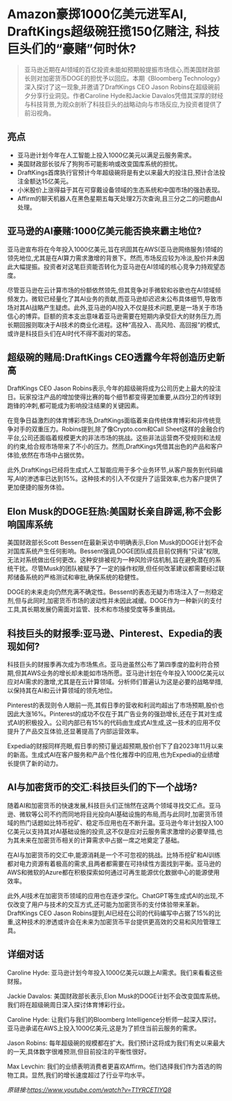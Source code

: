 # Amazon豪掷1000亿美元进军AI, DraftKings超级碗狂揽150亿赌注, 科技巨头们的“豪赌”何时休?

>亚马逊近期在AI领域的百亿投资未能如预期般提振市场信心,而美国财政部长则对加密货币DOGE的担忧予以回应。本期《Bloomberg Technology》深入探讨了这一现象,并邀请了DraftKings CEO Jason Robins在超级碗前夕分享行业洞见。作者Caroline Hyde和Jackie Davalos凭借其深厚的财经与科技背景,为观众剖析了科技巨头的战略动向与市场反应,为投资者提供了前沿视角。

## 亮点
- 亚马逊计划今年在人工智能上投入1000亿美元以满足云服务需求。  
- 美国财政部长驳斥了狗狗币可能影响或改变国库系统的担忧。  
- DraftKings首席执行官预计今年超级碗将是有史以来最大的投注日,预计合法投注金额达15亿美元。  
- 小米股价上涨得益于其在可穿戴设备领域的生态系统和中国市场的强劲表现。  
- Affirm的聊天机器人在黑色星期五每天处理2万次查询,且三分之二的问题由AI处理。

## 亚马逊的AI豪赌:1000亿美元能否换来霸主地位?
亚马逊宣布将在今年投入1000亿美元,旨在巩固其在AWS(亚马逊网络服务)领域的领先地位,尤其是在AI算力需求激增的背景下。然而,市场反应较为冷淡,股价并未因此大幅提振。投资者对这笔巨资能否转化为亚马逊在AI领域的核心竞争力持观望态度。

尽管亚马逊在云计算市场的份额依然领先,但其竞争对手微软和谷歌也在AI领域频频发力。微软已经量化了其AI业务的贡献,而亚马逊却迟迟未公布具体细节,导致市场对其AI战略产生疑虑。此外,亚马逊的AI投入不仅是技术问题,更是一场关于市场信心的博弈。巨额的资本支出意味着亚马逊需要在短期内承受巨大的财务压力,而长期回报则取决于AI技术的商业化进程。这种“高投入、高风险、高回报”的模式,或许是科技巨头们在AI时代不得不面对的常态。

## 超级碗的赌局:DraftKings CEO透露今年将创造历史新高
DraftKings CEO Jason Robins表示,今年的超级碗将成为公司历史上最大的投注日。玩家投注产品的增加使得比赛的每个细节都变得更加重要,从四分卫的传球到跑锋的冲刺,都可能成为影响投注结果的关键因素。

在竞争日益激烈的体育博彩市场,DraftKings面临着来自传统体育博彩和非传统竞争对手的双重压力。Robins提到,除了像Crypto.com和Call Sheet这样的金融合约平台,公司还面临着规模更大的非法市场的挑战。这些非法运营商不受规则和法规的约束,给合规市场带来了不小的压力。然而,DraftKings凭借其出色的产品和客户体验,依然在市场中占据优势。

此外,DraftKings已经将生成式人工智能应用于多个业务环节,从客户服务到代码编写,AI的渗透率已达到15%。这种技术的引入不仅提升了运营效率,也为客户提供了更加便捷的服务体验。

## Elon Musk的DOGE狂热:美国财长亲自辟谣,称不会影响国库系统
美国财政部长Scott Bessent在最新采访中明确表示,Elon Musk的DOGE计划不会对国库系统产生任何影响。Bessent强调,DOGE团队成员目前仅拥有“只读”权限,无法对系统做出任何更改。这种安排被视为一种风险评估机制,旨在避免潜在的系统干扰。尽管Musk的团队被赋予了一定的操作权限,但任何改革建议都需要经过联邦储备系统的严格测试和审批,确保系统的稳健性。

DOGE的未来走向仍然充满不确定性。Bessent的表态无疑为市场注入了一剂稳定剂,但与此同时,加密货币市场的波动性并未因此减缓。DOGE作为一种新兴的支付工具,其长期发展仍需面对监管、技术和市场接受度等多重挑战。

## 科技巨头的财报季:亚马逊、Pinterest、Expedia的表现如何?
科技巨头的财报季再次成为市场焦点。亚马逊虽然公布了第四季度的盈利符合预期,但其AWS业务的增长却未能如市场所愿。亚马逊计划在今年投入1000亿美元以应对AI需求的激增,尤其是在云计算领域。分析师们普遍认为这是必要的战略举措,以保持其在AI和云计算领域的领先地位。

Pinterest的表现则令人眼前一亮,其假日季的营收和利润均超出了市场预期,股价也因此大涨16%。Pinterest的成功不仅在于其广告业务的强劲增长,还在于其对生成式AI的积极投入。公司内部已有15%的代码由生成式AI生成,这一技术的应用不仅提升了产品交互体验,还显著提高了内部运营效率。

Expedia的财报同样亮眼,假日季的预订量远超预期,股价创下了自2023年11月以来的新高。生成式AI在客户服务和产品个性化推荐中的应用,也为Expedia的业绩增长提供了新的动力。

## AI与加密货币的交汇:科技巨头们的下一个战场?
随着AI和加密货币的快速发展,科技巨头们正悄然在这两个领域寻找交汇点。亚马逊、微软等公司不约而同地将目光投向AI基础设施的布局,而与此同时,加密货币领域的热门话题如比特币挖矿、稳定币应用也在不断升温。亚马逊今年计划投入100亿美元以支持其对AI基础设施的投资,这不仅是应对云服务需求激增的必要举措,也为其未来在加密货币相关的计算需求中占据一席之地奠定了基础。

在AI与加密货币的交汇中,能源消耗是一个不可忽视的挑战。比特币挖矿和AI训练都对电力资源有着极高的需求,且两者都需要在可持续性方面找到平衡。亚马逊的AWS和微软的Azure都在积极探索如何通过可再生能源优化数据中心的能源使用效率。

此外,AI技术在加密货币领域的应用也在逐步深化。ChatGPT等生成式AI的出现,不仅改变了用户与技术的交互方式,还可能为加密货币的支付体验带来革新。DraftKings CEO Jason Robins提到,AI已经在公司的代码编写中占据了15%的比重,这种技术的渗透或许会在未来为加密货币平台提供更高效的交易和风险管理工具。

## 详细对话
Caroline Hyde: 亚马逊计划今年投入1000亿美元以跟上AI需求。我们来看看这些财报。

Jackie Davalos: 美国财政部长表示,Elon Musk的DOGE计划不会改变国库系统。我们将在超级碗周日深入探讨体育博彩行业。

Caroline Hyde: 让我们与我们的Bloomberg Intelligence分析师一起深入探讨。亚马逊承诺在AWS上投入1000亿美元,这是为了抓住当前云服务的需求。

Jason Robins: 每年超级碗的规模都在扩大。我们预计这将成为我们有史以来最大的一天,具体数字很难预测,但目前投注的平衡性很好。

Max Levchin: 我们的业绩表明消费者更喜欢Affirm。他们选择我们作为首选的购物工具。显然,我们的增长速度超过了行业平均水平。

_原链接:https://www.youtube.com/watch?v=T1YRCETlYQ8_